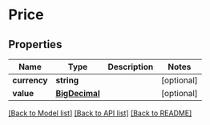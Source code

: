 # Price

## Properties
Name | Type | Description | Notes
------------ | ------------- | ------------- | -------------
**currency** | **string** |  | [optional] 
**value** | [**BigDecimal**](BigDecimal.md) |  | [optional] 

[[Back to Model list]](../README.md#documentation-for-models) [[Back to API list]](../README.md#documentation-for-api-endpoints) [[Back to README]](../README.md)

